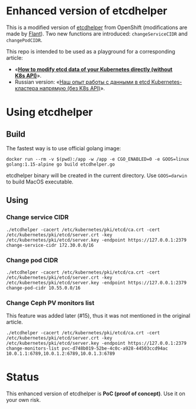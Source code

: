 # Enhanced version of etcdhelper

This is a modified version of [etcdhelper](https://github.com/openshift/origin/tree/master/tools/etcdhelper) from OpenShift (modifications are made by [Flant](https://flant.com/)).
Two new functions are introduced: `changeServiceCIDR` and `changePodCIDR`.

This repo is intended to be used as a playground for a corresponding article:

* «**[How to modify etcd data of your Kubernetes directly (without K8s API)](https://blog.flant.com/how-to-modify-etcd-data-of-your-kubernetes-directly-without-k8s-api/)**».
* Russian version: «[Наш опыт работы с данными в etcd Kubernetes-кластера напрямую (без K8s API)](https://habr.com/ru/company/flant/blog/501956/)».

# Using etcdhelper

## Build

The fastest way is to use official golang image:

```shell
docker run --rm -v $(pwd):/app -w /app -e CGO_ENABLED=0 -e GOOS=linux golang:1.15-alpine go build etcdhelper.go
```

etcdhelper binary will be created in the current directory. Use `GOOS=darwin` to build MacOS executable. 

## Using

### Change service CIDR

```shell
./etcdhelper -cacert /etc/kubernetes/pki/etcd/ca.crt -cert /etc/kubernetes/pki/etcd/server.crt -key /etc/kubernetes/pki/etcd/server.key -endpoint https://127.0.0.1:2379 change-service-cidr 172.30.0.0/16
```

### Change pod CIDR

```shell
./etcdhelper -cacert /etc/kubernetes/pki/etcd/ca.crt -cert /etc/kubernetes/pki/etcd/server.crt -key /etc/kubernetes/pki/etcd/server.key -endpoint https://127.0.0.1:2379 change-pod-cidr 10.55.0.0/16
```

### Change Ceph PV monitors list

This feature was added later (#15), thus it was not mentioned in the original article.

```shell
./etcdhelper -cacert /etc/kubernetes/pki/etcd/ca.crt -cert /etc/kubernetes/pki/etcd/server.crt -key /etc/kubernetes/pki/etcd/server.key -endpoint https://127.0.0.1:2379 change-monitors-list pvc-d748b019-52be-4c0c-a928-44503ccd94ac 10.0.1.1:6789,10.0.1.2:6789,10.0.1.3:6789
```

# Status

This enhanced version of etcdhelper is **PoC (proof of concept)**. Use it on your own risk.
